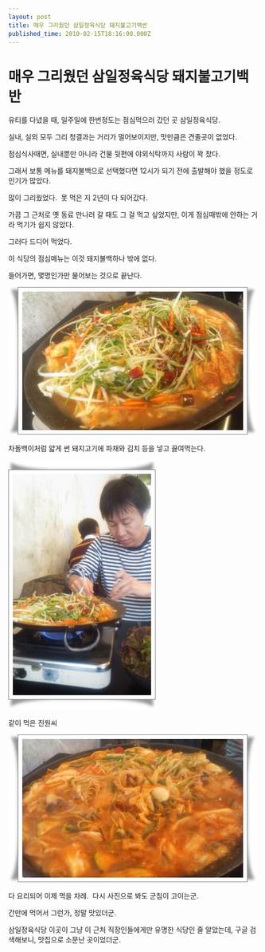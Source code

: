 ```yaml
---
layout: post
title: 매우 그리웠던 삼일정육식당 돼지불고기백반
published_time: 2010-02-15T18:16:00.000Z
---
```


# 매우 그리웠던 삼일정육식당 돼지불고기백반


유티를 다녔을 때, 일주일에 한번정도는 점심먹으러 갔던 곳 삼일정육식당.

실내, 실외 모두 그리 청결과는 거리가 멀어보이지만, 맛만큼은 견줄곳이 없었다.

점심식사때면, 실내뿐만 아니라 건물 뒷편에 야외식탁까지 사람이 꽉 찼다.

그래서 보통 메뉴를 돼지불백으로 선택했다면 12시가 되기 전에 출발해야 했을 정도로 인기가 많았다.

많이 그리웠었다.  못 먹은 지 2년이 다 되어갔다.

가끔 그 근처로 옛 동료 만나러 갈 때도 그 걸 먹고 싶었지만, 이게 점심때밖에 안하는 거라 먹기가 쉽지 않았다.

그러다 드디어 먹었다.

이 식당의 점심메뉴는 이것 돼지불백하나 밖에 없다.

들어가면, 몇명인가만 물어보는 것으로 끝난다.

![](../pds/201002/15/80/a0109780_4b790e9047214.jpg)

차돌백이처럼 얇게 썬 돼지고기에 파채와 김치 등을 넣고 끓여먹는다.

![](../pds/201002/15/80/a0109780_4b790e8f1fdf4.jpg)

같이 먹은 진원씨

![](../pds/201002/15/80/a0109780_4b790e91015ce.jpg)

다 요리되어 이제 먹을 차례.  다시 사진으로 봐도 군침이 고이는군.

간만에 먹어서 그런가, 정말 맛있더군.

삼일정육식당 이곳이 그냥 이 근처 직장인들에게만 유명한 식당인 줄 알았는데, 구글 검색해보니, 맛집으로 소문난 곳이었더군.

